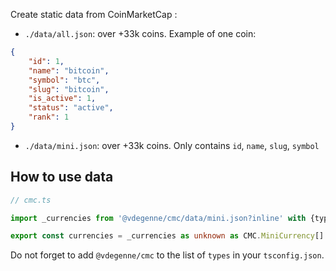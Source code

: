 Create static data from CoinMarketCap :

- `./data/all.json`: over +33k coins. Example of one coin:

```json
{
	"id": 1,
	"name": "bitcoin",
	"symbol": "btc",
	"slug": "bitcoin",
	"is_active": 1,
	"status": "active",
	"rank": 1
}
```

- `./data/mini.json`: over +33k coins. Only contains `id`, `name`, `slug`, `symbol`

## How to use data

```ts
// cmc.ts

import _currencies from '@vdegenne/cmc/data/mini.json?inline' with {type: 'json'}

export const currencies = _currencies as unknown as CMC.MiniCurrency[]
```

Do not forget to add `@vdegenne/cmc` to the list of `types` in your `tsconfig.json`.
